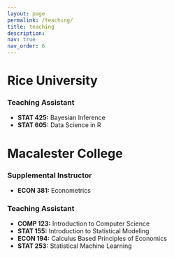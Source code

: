 ```yaml
---
layout: page
permalink: /teaching/
title: teaching
description: 
nav: true
nav_order: 6
---
```


# Rice University

### Teaching Assistant  
- **STAT 425:** Bayesian Inference  
- **STAT 605:** Data Science in R  

# Macalester College

### Supplemental Instructor  
- **ECON 381:** Econometrics  

### Teaching Assistant
- **COMP 123:** Introduction to Computer Science  
- **STAT 155:** Introduction to Statistical Modeling  
- **ECON 194:** Calculus Based Principles of Economics  
- **STAT 253:** Statistical Machine Learning